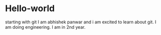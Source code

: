 # Hello-world
starting with git
I am abhishek panwar and i am excited to learn about git.
I am doing engineering.
I am in 2nd year.

